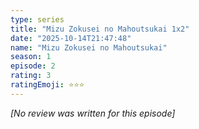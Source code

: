 ```yaml
---
type: series
title: "Mizu Zokusei no Mahoutsukai 1x2"
date: "2025-10-14T21:47:48"
name: "Mizu Zokusei no Mahoutsukai"
season: 1
episode: 2
rating: 3
ratingEmoji: ⭐️⭐️⭐️
---
```


*[No review was written for this episode]*
